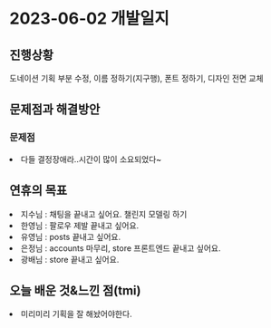 # 2023-06-02 개발일지

## 진행상황
<p>도네이션 기획 부분 수정, 이름 정하기(지구행), 폰트 정하기, 디자인 전면 교체 </p>

## 문제점과 해결방안
### 문제점
<li>다들 결정장애라..시간이 많이 소요되었다~</li>

## 연휴의 목표
<li>지수님 : 채팅을 끝내고 싶어요. 챌린지 모델링 하기</li>
<li>한영님 : 팔로우 제발 끝내고 싶어요.</li>
<li>유영님 : posts 끝내고 싶어요.</li>
<li>은정님 : accounts 마무리, store 프론트엔드 끝내고 싶어요.</li>
<li>광배님 : store 끝내고 싶어요.</li>

## 오늘 배운 것&느낀 점(tmi)
<li>미리미리 기획을 잘 해놨어야한다.</li>
